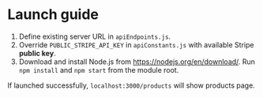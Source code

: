 # Launch guide

1. Define existing server URL in `apiEndpoints.js`.
2. Override `PUBLIC_STRIPE_API_KEY`  in `apiConstants.js` with available Stripe **public key**.
3. Download and install Node.js from https://nodejs.org/en/download/. Run `npm install` and `npm start` from the module root.

If launched successfully, `localhost:3000/products` will show products page.
